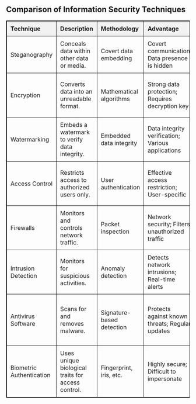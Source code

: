 <!DOCTYPE html>
<html>
<head>
  <title>Comparison of Information Security Techniques</title>
  <style>
      table {
          width: 100%;
          border-collapse: collapse;
      }
      table, th, td {
          border: 1px solid black;
      }
      th, td {
          padding: 10px;
          text-align: left;
      }
      th {
          background-color: #f2f2f2;
      }
  </style>
</head>
<body>

<h2>Comparison of Information Security Techniques</h2>

<table>
    <tr>
        <th>Technique</th>
        <th>Description</th>
        <th>Methodology</th>
        <th>Advantage</th>
        <th>Disadvantage</th>
    </tr>
    <tr>
        <td>Steganography</td>
        <td>Conceals data within other data or media.</td>
        <td>Covert data embedding</td>
        <td>Covert communication; Data presence is hidden</td>
        <td>Limited data capacity; Vulnerable to detection</td>
    </tr>
    <tr>
        <td>Encryption</td>
        <td>Converts data into an unreadable format.</td>
        <td>Mathematical algorithms</td>
        <td>Strong data protection; Requires decryption key</td>
        <td>Encryption can attract attention; Data not hidden</td>
    </tr>
    <tr>
        <td>Watermarking</td>
        <td>Embeds a watermark to verify data integrity.</td>
        <td>Embedded data integrity</td>
        <td>Data integrity verification; Various applications</td>
        <td>May be altered or removed without detection</td>
    </tr>
    <tr>
        <td>Access Control</td>
        <td>Restricts access to authorized users only.</td>
        <td>User authentication</td>
        <td>Effective access restriction; User-specific</td>
        <td>Vulnerable to password breaches; Requires setup</td>
    </tr>
    <tr>
        <td>Firewalls</td>
        <td>Monitors and controls network traffic.</td>
        <td>Packet inspection</td>
        <td>Network security; Filters unauthorized traffic</td>
        <td>Can create network bottlenecks; False positives</td>
    </tr>
    <tr>
        <td>Intrusion Detection</td>
        <td>Monitors for suspicious activities.</td>
        <td>Anomaly detection</td>
        <td>Detects network intrusions; Real-time alerts</td>
        <td>False alarms; May miss sophisticated attacks</td>
    </tr>
    <tr>
        <td>Antivirus Software</td>
        <td>Scans for and removes malware.</td>
        <td>Signature-based detection</td>
        <td>Protects against known threats; Regular updates</td>
        <td>Limited against zero-day threats; Requires system resources</td>
    </tr>
    <tr>
        <td>Biometric Authentication</td>
        <td>Uses unique biological traits for access control.</td>
        <td>Fingerprint, iris, etc.</td>
        <td>Highly secure; Difficult to impersonate</td>
        <td>Costly; Easy identification</td>
    </tr>
</table>

</body>
</html>
